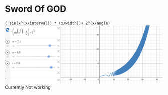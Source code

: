 # Sword Of GOD
`
( sin(x^(x/interval)) * (x/width))+ 2^(x/angle)
`
[![Sword OF God](https://github.com/HRNPH/Graphwar_Cheatsheets/blob/main/image/sin_exponential(sword%20of%20god).png)](https://github.com/HRNPH/Graphwar_Cheatsheets/blob/main/image/sin_exponential(sword%20of%20god).png)
Currently Not working